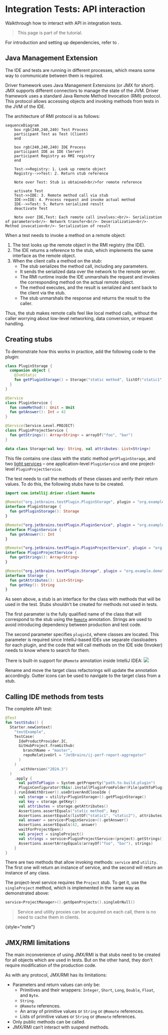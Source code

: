 <!-- Copyright 2000-2025 JetBrains s.r.o. and contributors. Use of this source code is governed by the Apache 2.0 license. -->

# Integration Tests: API interaction

<primary-label ref="2023.2"/>

<link-summary>Walkthrough how to interact with API in integration tests.</link-summary>

> This page is part of the [](integration_tests.md) tutorial.

For introduction and setting up dependencies, refer to [](integration_tests_intro.md).

## Java Management Extension

The IDE and tests are running in different processes, which means some way to communicate between them is required.

Driver framework uses Java Management Extensions (or JMX for short). JMX supports different connectors to manage the state of the JVM.
Driver framework uses a standard Java Remote Method Invocation (RMI) protocol.
This protocol allows accessing objects and invoking methods from tests in the JVM of the IDE.

The architecture of RMI protocol is as follows:
```mermaid
sequenceDiagram
    box rgb(240,240,240) Test Process
    participant Test as Test (Client)
    end

    box rgb(240,240,240) IDE Process
    participant IDE as IDE (Server)
    participant Registry as RMI registry
    end

    Test->>Registry: 1. Look up remote object
    Registry-->>Test: 2. Return stub reference

    Note over Test: Stub is obtained<br/>for remote reference

    activate Test
    Test->>IDE: 3. Remote method call via stub
    IDE->>IDE: 4. Process request and invoke actual method
    IDE-->>Test: 5. Return serialized result
    deactivate Test

    Note over IDE,Test: Each remote call involves:<br/>- Serialization of parameters<br/>- Network transfer<br/>- Deserialization<br/>- Method invocation<br/>- Serialization of result
```

When a test needs to invoke a method on a remote object:

1. The test looks up the remote object in the RMI registry (the IDE).
2. The IDE returns a reference to the stub, which implements the same interface as the remote object.
3. When the client calls a method on the stub:
    * The stub serializes the method call, including any parameters.
    * It sends the serialized data over the network to the remote server.
    * The RMI runtime inside the IDE unmarshals the request and invokes the corresponding method on the actual remote object.
    * The method executes, and the result is serialized and sent back to the client via the stub.
    * The stub unmarshals the response and returns the result to the caller.

Thus, the stub makes remote calls feel like local method calls, without the caller worrying about low-level networking, data conversion, or request handling.

## Creating stubs

To demonstrate how this works in practice, add the following code to the plugin:

```kotlin
class PluginStorage {
  companion object {
    @JvmStatic
    fun getPluginStorage() = Storage("static method", listOf("static1", "static2"))
  }
}

@Service
class PluginService {
  fun someMethod(): Unit = Unit
  fun getAnswer(): Int = 42
}

@Service(Service.Level.PROJECT)
class PluginProjectService {
  fun getStrings(): Array<String> = arrayOf("foo", "bar")
}

data class Storage(val key: String, val attributes: List<String>)
```

This file contains one class with the static method `getPluginStorage`, and two [light services](plugin_services.md#light_services) – one application-level `PluginService` and one project-level `PluginProjectService`.

The test needs to call the methods of these classes and verify their return values.
To do this, the following stubs have to be created.

```kotlin
import com.intellij.driver.client.Remote

@Remote("org.jetbrains.testPlugin.PluginStorage", plugin = "org.example.demo")
interface PluginStorage {
  fun getPluginStorage(): Storage
}

@Remote("org.jetbrains.testPlugin.PluginService", plugin = "org.example.demo")
interface PluginService {
  fun getAnswer(): Int
}

@Remote("org.jetbrains.testPlugin.PluginProjectService", plugin = "org.example.demo")
interface PluginProjectService {
  fun getStrings(): Array<String>
}

@Remote("org.jetbrains.testPlugin.Storage", plugin = "org.example.demo")
interface Storage {
  fun getAttributes(): List<String>
  fun getKey(): String
}
```

As seen above, a stub is an interface for the class with methods that will be used in the test.
Stubs shouldn't be created for methods not used in tests.

The first parameter is the fully qualified name of the class that will correspond to the stub using the [`Remote`](%gh-ic%/platform/remote-driver/client/src/com/intellij/driver/client/Remote.kt) annotation.
Strings are used to avoid introducing dependency between production and test code.

The second parameter specifies `pluginId`, where classes are located.
This parameter is required since IntelliJ-based IDEs use separate classloaders for each plugin, and the code that will call methods on the IDE side (Invoker) needs to know where to search for them.

There is built-in support for `@Remote` annotation inside IntelliJ IDEA:
![](remote-support.png)

Rename and move the target class refactorings will update the annotation accordingly.
Gutter icons can be used to navigate to the target class from a stub.

## Calling IDE methods from tests

The complete API test:

```kotlin
@Test
fun testStubs() {
  Starter.newContext(
    "testExample",
    TestCase(
      IdeProductProvider.IC,
      GitHubProject.fromGithub(
        branchName = "master",
        repoRelativeUrl = "JetBrains/ij-perf-report-aggregator"
      )
    )
      .withVersion("2024.3")
  )
    .apply {
      val pathToPlugin = System.getProperty("path.to.build.plugin")
      PluginConfigurator(this).installPluginFromFolder(File(pathToPlugin))
    }.runIdeWithDriver().useDriverAndCloseIde {
      val storage = utility<PluginStorage>().getPluginStorage()
      val key = storage.getKey()
      val attributes = storage.getAttributes()
      Assertions.assertEquals("static method", key)
      Assertions.assertEquals(listOf("static1", "static2"), attributes)
      val answer = service<PluginService>().getAnswer()
      Assertions.assertEquals(42, answer)
      waitForProjectOpen()
      val project = singleProject()
      val strings = service<PluginProjectService>(project).getStrings()
      Assertions.assertArrayEquals(arrayOf("foo", "bar"), strings)
    }
}
```

There are two methods that allow invoking methods: `service` and `utility`.
The first one will return an instance of service, and the second will return an instance of any class.

The project-level service requires the `Project` stub.
To get it, use the `singleProject` method, which is implemented in the same way as demonstrated above:

```kotlin
service<ProjectManager>().getOpenProjects().singleOrNull()
```

> Service and utility proxies can be acquired on each call, there is no need to cache them in clients.
>
{style="note"}

## JMX/RMI limitations

The main inconvenience of using JMX/RMI is that stubs need to be created for all objects which are used in tests.
But on the other hand, they don't require modification of the production code.

As with any protocol, JMX/RMI has its limitations:

* Parameters and return values can only be:
    * Primitives and their wrappers: `Integer`, `Short`, `Long`, `Double`, `Float`, and `Byte`.
    * `String`.
    * `@Remote` references.
    * An array of primitive values or `String` or `@Remote` references.
    * Lists of primitive values or `String` or `@Remote` references.
* Only public methods can be called.
* JMX/RMI can’t interact with suspend methods.

